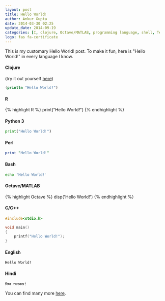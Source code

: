```yaml
---
layout: post
title: Hello World!
author: Ankur Gupta
date: 2014-03-30 02:25
update_date: 2014-09-19
categories: [C, clojure, Octave/MATLAB, programming language, shell, Tech]
logo: fas fa-certificate
---
```



This is my customary Hello World! post. To make it fun, here is "Hello World!" in
every language I know.




#### Clojure
(try it out yourself <a href="http://tryclj.com/" target="_blank">here</a>)

```clojure
(println "Hello World!")
```


#### R
{% highlight R %}
print("Hello World!")
{% endhighlight %}


#### Python 3
```python
print("Hello World!")
```


#### Perl
```perl
print "Hello World!"
```


#### Bash
```bash
echo 'Hello World!'
```

#### Octave/MATLAB
{% highlight Octave %}
disp('Hello World!')
{% endhighlight %}



#### C/C++
```c
#include<stdio.h>

void main()
{
    printf("Hello World!");
}
```


#### English
```
Hello World!
```


#### Hindi
```
विश्व नमस्कार!
```


You can find many more
[here](http://en.wikipedia.org/wiki/List_of_Hello_world_program_examples).
